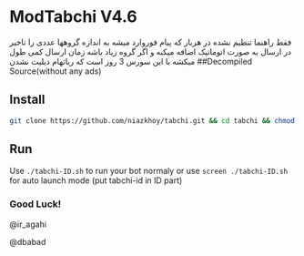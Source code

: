 # ModTabchi V4.6
فقط راهنما تنظیم نشده 
در هربار که پیام فوروارد میشه به اندازه گروهها عددی را تاخیر در ارسال به صورت اتوماتیک اضافه میکنه و اگر گروه زیاد باشه زمان ارسال کمی طول میکشه با این سورس 3 روز است که رباتهام دیلیت نشدن
##Decompiled Source(without any ads)

## Install
```bash
git clone https://github.com/niazkhoy/tabchi.git && cd tabchi && chmod 777 install.sh && ./install.sh
```
## Run
Use `./tabchi-ID.sh` to run your bot normaly or use `screen ./tabchi-ID.sh` for auto launch mode (put tabchi-id in ID part)
### Good Luck!
@ir_agahi

@dbabad
